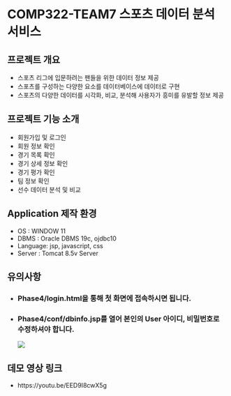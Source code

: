# COMP322-TEAM7 스포츠 데이터 분석 서비스 
<pr>
<h2>프로젝트 개요</h2>
<ul>
  <li>
    스포츠 리그에 입문하려는 팬들을 위한 데이터 정보 제공
  </li>
  <li>
    스포츠를 구성하는 다양한 요소를 데이터베이스에 데이터로 구현
  </li>
  <li>
    스포츠의 다양한 데이터를 시각화, 비교, 분석해 사용자가 흥미를 유발할 정보 제공
  </li>
  
  
</ul>
<pr>
<h2>
  프로젝트 기능 소개
</h2>
<ul>
  <li>
    회원가입 및 로그인
  </li>
  <li>
    회원 정보 확인
  </li>
  <li>
    경기 목록 확인
  </li>
  <li>
    경기 상세 정보 확인
  </li>
  <li>
    경기 평가 확인
  </li>
  <li>
    팀 정보 확인 
  </li>
  <li>
    선수 데이터 분석 및 비교
  </li>
</ul>

<h2>
  Application 제작 환경
</h2>
<ul>
  <li>
    OS : WINDOW 11
  </li>
  <li>
    DBMS : Oracle DBMS 19c, ojdbc10
  </li>
  <li>
    Language: jsp, javascript, css 
  </li>
  <li>
    Server : Tomcat 8.5v Server
  </li>
  
</ul>
<h2>
  유의사항
</h2>
<ul>
  <li>
    <h3> Phase4/login.html을 통해 첫 화면에 접속하시면 됩니다.</h3>
  </li>
  <li>
    <h3>Phase4/conf/dbinfo.jsp를 열어 본인의 User 아이디, 비밀번호로 수정하셔야 합니다. </h3>
    <img src="https://github.com/minguk-cucu/comp322-team7/assets/88092669/ce2075db-6bc2-4ce9-b791-7785c6a5f1de">
  </li>


</ul>

<h2>
  데모 영상 링크
</h2>
<ul>
  <li>
    https://youtu.be/EED9I8cwX5g
  </li>
</ul>
